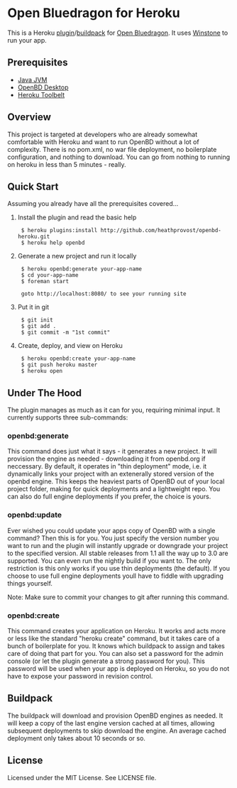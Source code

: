 Open Bluedragon for Heroku
==========================

This is a Heroku [plugin](https://devcenter.heroku.com/articles/using-cli-plugins)/[buildpack](http://devcenter.heroku.com/articles/buildpack) for [Open Bluedragon](http://openbd.org/). It uses [Winstone](http://winstone.sourceforge.net/) to run your app.

Prerequisites
-----

* [Java JVM](http://www.java.com/en/download/index.jsp)
* [OpenBD Desktop](http://openbd.org/downloads/)
* [Heroku Toolbelt](https://toolbelt.heroku.com/)

Overview
-----

This project is targeted at developers who are already somewhat comfortable with Heroku and want to run OpenBD without a lot of complexity. There is no pom.xml, 
no war file deployment, no boilerplate configuration, and nothing to download. You
can go from nothing to running on heroku in less than 5 minutes - really.

Quick Start
-----

Assuming you already have all the prerequisites covered...

1. Install the plugin and read the basic help
		
		$ heroku plugins:install http://github.com/heathprovost/openbd-heroku.git
		$ heroku help openbd

2. Generate a new project and run it locally
		
		$ heroku openbd:generate your-app-name
		$ cd your-app-name
		$ foreman start

		goto http://localhost:8080/ to see your running site

3. Put it in git

		$ git init
		$ git add .
		$ git commit -m "1st commit"

4. Create, deploy, and view on Heroku

		$ heroku openbd:create your-app-name
		$ git push heroku master
		$ heroku open		 

Under The Hood
-----

The plugin manages as much as it can for you, requiring minimal input. It currently
supports three sub-commands:

### openbd:generate

This command does just what it says - it generates a new project. It will provision
the engine as needed - downloading it from openbd.org if neccessary. By default, it
operates in "thin deployment" mode, i.e. it dynamically links your project with an
extenerally stored version of the openbd engine. This keeps the heaviest parts of
OpenBD out of your local project folder, making for quick deployments and a lightweight
repo. You can also do full engine deployments if you prefer, the choice is yours.

### openbd:update

Ever wished you could update your apps copy of OpenBD with a single command? Then this is for you. You just specify the version number you want to run and the plugin
will instantly upgrade or downgrade your project to the specified version. All stable
releases from 1.1 all the way up to 3.0 are supported. You can even run the nightly
build if you want to. The only restriction is this only works if you use thin deployments (the default). If you choose to use full engine deployments youll have
to fiddle with upgrading things yourself.

Note: Make sure to commit your changes to git after running this command.

### openbd:create

This command creates your application on Heroku. It works and acts more or less like the standard "heroku create" command, but it takes care of a bunch of boilerplate for
you. It knows which buildpack to assign and takes care of doing that part for you. You
can also set a password for the admin console (or let the plugin generate a strong password for you). This password will be used when your app is deployed on Heroku, so
you do not have to expose your password in revision control.

Buildpack
-----

The buildpack will download and provision OpenBD engines as needed. It will keep a copy of the last engine version cached at all times, allowing subsequent deployments to skip
download the engine. An average cached deployment only takes about 10 seconds or so.


License
-------

Licensed under the MIT License. See LICENSE file.
